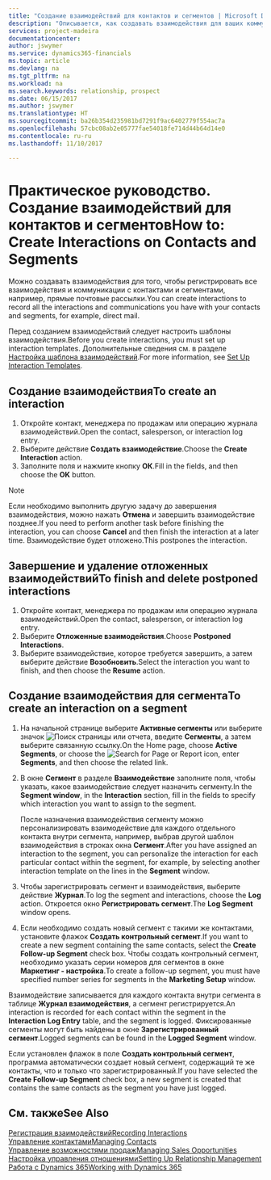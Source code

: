 ```yaml
---
title: "Создание взаимодействий для контактов и сегментов | Microsoft Docs"
description: "Описывается, как создавать взаимодействия для ваших коммуникаций с контактами и сегментами в Dynamics 365, например прямых почтовых рассылок."
services: project-madeira
documentationcenter: 
author: jswymer
ms.service: dynamics365-financials
ms.topic: article
ms.devlang: na
ms.tgt_pltfrm: na
ms.workload: na
ms.search.keywords: relationship, prospect
ms.date: 06/15/2017
ms.author: jswymer
ms.translationtype: HT
ms.sourcegitcommit: ba26b354d235981bd7291f9ac6402779f554ac7a
ms.openlocfilehash: 57cbc08ab2e05777fae54018fe714d44b64d14e0
ms.contentlocale: ru-ru
ms.lasthandoff: 11/10/2017

---
```

# <a name="how-to-create-interactions-on-contacts-and-segments"></a><span data-ttu-id="0a467-103">Практическое руководство. Создание взаимодействий для контактов и сегментов</span><span class="sxs-lookup"><span data-stu-id="0a467-103">How to: Create Interactions on Contacts and Segments</span></span>
<span data-ttu-id="0a467-104">Можно создавать взаимодействия для того, чтобы регистрировать все взаимодействия и коммуникации с контактами и сегментами, например, прямые почтовые рассылки.</span><span class="sxs-lookup"><span data-stu-id="0a467-104">You can create interactions to record all the interactions and communications you have with your contacts and segments, for example, direct mail.</span></span>

<span data-ttu-id="0a467-105">Перед созданием взаимодействий следует настроить шаблоны взаимодействия.</span><span class="sxs-lookup"><span data-stu-id="0a467-105">Before you create interactions, you must set up interaction templates.</span></span> <span data-ttu-id="0a467-106">Дополнительные сведения см. в разделе [Настройка шаблона взаимодействий](marketing-interactions.md).</span><span class="sxs-lookup"><span data-stu-id="0a467-106">For more information, see  [Set Up Interaction Templates](marketing-interactions.md).</span></span>

## <a name="to-create-an-interaction"></a><span data-ttu-id="0a467-107">Создание взаимодействия</span><span class="sxs-lookup"><span data-stu-id="0a467-107">To create an interaction</span></span>
1. <span data-ttu-id="0a467-108">Откройте контакт, менеджера по продажам или операцию журнала взаимодействий.</span><span class="sxs-lookup"><span data-stu-id="0a467-108">Open the contact, salesperson, or interaction log entry.</span></span>
2. <span data-ttu-id="0a467-109">Выберите действие **Создать взаимодействие**.</span><span class="sxs-lookup"><span data-stu-id="0a467-109">Choose the **Create Interaction** action.</span></span>
3. <span data-ttu-id="0a467-110">Заполните поля и нажмите кнопку **ОК**.</span><span class="sxs-lookup"><span data-stu-id="0a467-110">Fill in the fields, and then choose the **OK** button.</span></span>

> [!NOTE]  
>   <span data-ttu-id="0a467-111">Если необходимо выполнить другую задачу до завершения взаимодействия, можно нажать **Отмена** и завершить взаимодействие позднее.</span><span class="sxs-lookup"><span data-stu-id="0a467-111">If you need to perform another task before finishing the interaction, you can choose **Cancel** and then finish the interaction at a later time.</span></span> <span data-ttu-id="0a467-112">Взаимодействие будет отложено.</span><span class="sxs-lookup"><span data-stu-id="0a467-112">This postpones the interaction.</span></span>

## <a name="to-finish-and-delete-postponed-interactions"></a><span data-ttu-id="0a467-113">Завершение и удаление отложенных взаимодействий</span><span class="sxs-lookup"><span data-stu-id="0a467-113">To finish and delete postponed interactions</span></span>
1. <span data-ttu-id="0a467-114">Откройте контакт, менеджера по продажам или операцию журнала взаимодействий.</span><span class="sxs-lookup"><span data-stu-id="0a467-114">Open the contact, salesperson, or interaction log entry.</span></span>
2. <span data-ttu-id="0a467-115">Выберите **Отложенные взаимодействия**.</span><span class="sxs-lookup"><span data-stu-id="0a467-115">Choose **Postponed Interactions**.</span></span>
3. <span data-ttu-id="0a467-116">Выберите взаимодействие, которое требуется завершить, а затем выберите действие **Возобновить**.</span><span class="sxs-lookup"><span data-stu-id="0a467-116">Select the interaction you want to finish, and then choose the **Resume** action.</span></span>

## <a name="to-create-an-interaction-on-a-segment"></a><span data-ttu-id="0a467-117">Создание взаимодействия для сегмента</span><span class="sxs-lookup"><span data-stu-id="0a467-117">To create an interaction on a segment</span></span>
1. <span data-ttu-id="0a467-118">На начальной странице выберите **Активные сегменты** или выберите значок ![Поиск страницы или отчета](media/ui-search/search_small.png "Значок поиска страницы или отчета"), введите **Сегменты**, а затем выберите связанную ссылку.</span><span class="sxs-lookup"><span data-stu-id="0a467-118">On the Home page, choose **Active Segments**, or choose the ![Search for Page or Report](media/ui-search/search_small.png "Search for Page or Report icon") icon, enter **Segments**, and then choose the related link.</span></span>
2. <span data-ttu-id="0a467-119">В окне **Сегмент** в разделе **Взаимодействие** заполните поля, чтобы указать, какое взаимодействие следует назначить сегменту.</span><span class="sxs-lookup"><span data-stu-id="0a467-119">In the **Segment window**, in the **Interaction** section, fill in the fields to specify which interaction you want to assign to the segment.</span></span>

    <span data-ttu-id="0a467-120">После назначения взаимодействия сегменту можно персонализировать взаимодействие для каждого отдельного контакта внутри сегмента, например, выбрав другой шаблон взаимодействия в строках окна **Сегмент**.</span><span class="sxs-lookup"><span data-stu-id="0a467-120">After you have assigned an interaction to the segment, you can personalize the interaction for each particular contact within the segment, for example, by selecting another interaction template on the lines in the **Segment** window.</span></span>  
3. <span data-ttu-id="0a467-121">Чтобы зарегистрировать сегмент и взаимодействия, выберите действие **Журнал**.</span><span class="sxs-lookup"><span data-stu-id="0a467-121">To log the segment and interactions, choose the **Log** action.</span></span> <span data-ttu-id="0a467-122">Откроется окно **Регистрировать сегмент**.</span><span class="sxs-lookup"><span data-stu-id="0a467-122">The **Log Segment** window opens.</span></span>
4. <span data-ttu-id="0a467-123">Если необходимо создать новый сегмент с такими же контактами, установите флажок **Создать контрольный сегмент**.</span><span class="sxs-lookup"><span data-stu-id="0a467-123">If you want to create a new segment containing the same contacts, select the **Create Follow-up Segment** check box.</span></span> <span data-ttu-id="0a467-124">Чтобы создать контрольный сегмент, необходимо указать серии номеров для сегментов в окне **Маркетинг - настройка**.</span><span class="sxs-lookup"><span data-stu-id="0a467-124">To create a follow-up segment, you must have specified number series for segments in the **Marketing Setup** window.</span></span>

<span data-ttu-id="0a467-125">Взаимодействие записывается для каждого контакта внутри сегмента в таблице **Журнал взаимодействия**, а сегмент регистрируется.</span><span class="sxs-lookup"><span data-stu-id="0a467-125">An interaction is recorded for each contact within the segment in the **Interaction Log Entry** table, and the segment is logged.</span></span> <span data-ttu-id="0a467-126">Фиксированные сегменты могут быть найдены в окне **Зарегистрированный cегмент**.</span><span class="sxs-lookup"><span data-stu-id="0a467-126">Logged segments can be found in the **Logged Segment** window.</span></span>

<span data-ttu-id="0a467-127">Если установлен флажок в поле **Создать контрольный сегмент**, программа автоматически создает новый сегмент, содержащий те же контакты, что и только что зарегистрированный.</span><span class="sxs-lookup"><span data-stu-id="0a467-127">If you have selected the **Create Follow-up Segment** check box, a new segment is created that contains the same contacts as the segment you have just logged.</span></span>

## <a name="see-also"></a><span data-ttu-id="0a467-128">См. также</span><span class="sxs-lookup"><span data-stu-id="0a467-128">See Also</span></span>
[<span data-ttu-id="0a467-129">Регистрация взаимодействий</span><span class="sxs-lookup"><span data-stu-id="0a467-129">Recording Interactions</span></span>](marketing-interactions.md)  
[<span data-ttu-id="0a467-130">Управление контактами</span><span class="sxs-lookup"><span data-stu-id="0a467-130">Managing Contacts</span></span>](marketing-contacts.md)  
[<span data-ttu-id="0a467-131">Управление возможностями продаж</span><span class="sxs-lookup"><span data-stu-id="0a467-131">Managing Sales Opportunities</span></span>](marketing-manage-sales-opportunities.md)  
[<span data-ttu-id="0a467-132">Настройка управления отношениями</span><span class="sxs-lookup"><span data-stu-id="0a467-132">Setting Up Relationship Management</span></span>](marketing-setup-marketing.md)  
[<span data-ttu-id="0a467-133">Работа с Dynamics 365</span><span class="sxs-lookup"><span data-stu-id="0a467-133">Working with Dynamics 365</span></span>](ui-work-product.md)


